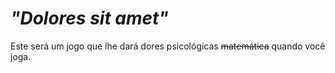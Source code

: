 # *"Dolores sit amet"*

Este será um jogo que lhe dará dores psicológicas ~~matemática~~ quando você joga.
